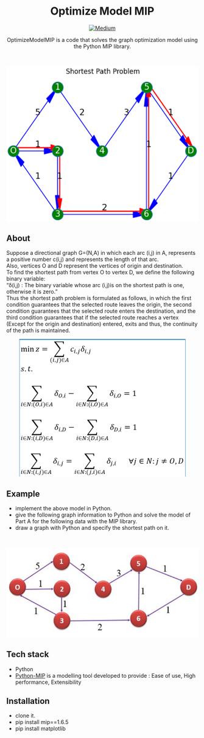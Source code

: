 <h1 align="center">Optimize Model MIP</h1>
<p align="center">
  <a href="https://medium.com/@alisabetio"><img alt="Medium" src="https://skydoves.github.io/badges/Story-Medium.svg"/></a>
</p>
<p align="center">  
OptimizeModelMIP is a code that solves the graph optimization model using the Python MIP library.
</p>
</br>
<p align="center">
<img src="/Images/Output.png"/>
</p>

## About
Suppose a directional graph G=(N,A) in which each arc (i,j) in A, represents a positive number c(i,j) and represents the length of that arc.</br>Also, vertices O and D represent the vertices of origin and destination.</br>To find the shortest path from vertex O to vertex D, we define the following binary variable:</br>“δ(i,j) : The binary variable whose arc (i,j)is on the shortest path is one, otherwise it is zero.”
</br>Thus the shortest path problem is formulated as follows, in which the first condition guarantees that the selected route leaves the origin, the second condition guarantees that the selected route enters the destination, and the third condition guarantees that if the selected route reaches a vertex (Except for the origin and destination) entered, exits and thus, the continuity of the path is maintained.
</br>
<p align="center">
<img src="/Images/Formula.png"/>
</p>

## Example
- implement the above model in Python.
- give the following graph information to Python and solve the model of Part A for the following data with the MIP library.
- draw a graph with Python and specify the shortest path on it.
</br>
<p align="center">
<img src="/Images/Graph.png"/>
</p>

## Tech stack
- Python
- [Python-MIP](https://www.python-mip.com) is a modelling tool developed to provide : Ease of use, High performance, Extensibility
  
## Installation
- clone it.
- pip install mip==1.6.5
- pip install matplotlib
